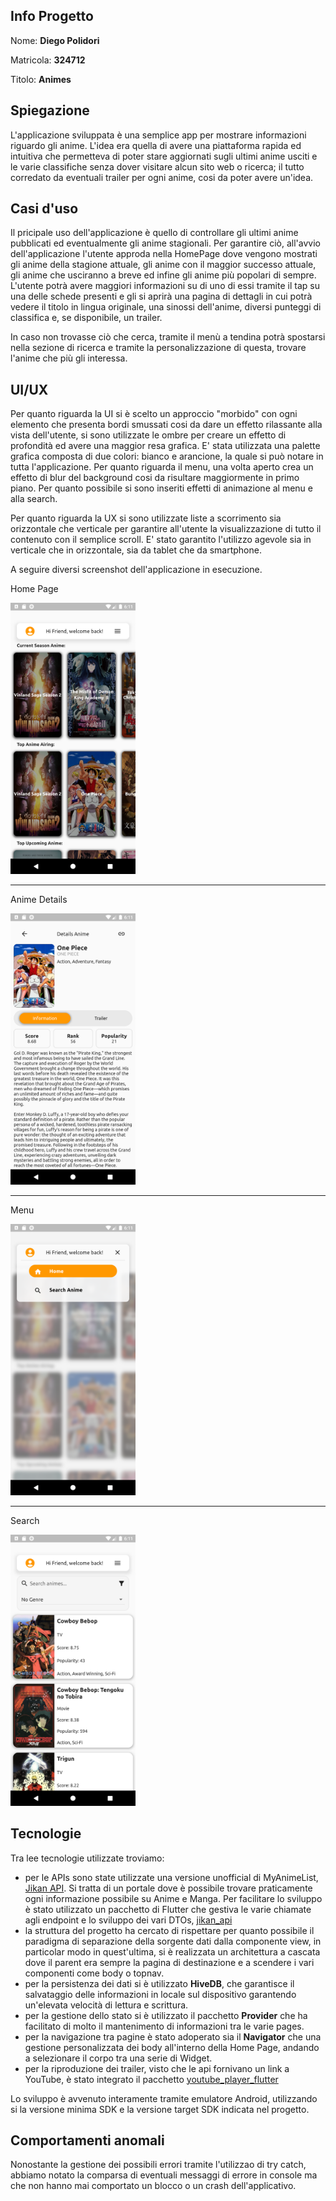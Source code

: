 ## Info Progetto
Nome: **Diego Polidori**

Matricola: **324712**

Titolo: **Animes**

## Spiegazione

L'applicazione sviluppata è una semplice app per mostrare informazioni riguardo gli anime. L'idea era quella di avere una piattaforma rapida ed intuitiva che permetteva di poter stare aggiornati sugli ultimi anime usciti e le varie classifiche senza dover visitare alcun sito web o ricerca; il tutto corredato da eventuali trailer per ogni anime, cosi da poter avere un'idea.

## Casi d'uso

Il pricipale uso dell'applicazione è quello di controllare gli ultimi anime pubblicati ed eventualmente gli anime stagionali. Per garantire ciò, all'avvio dell'applicazione l'utente approda nella HomePage dove vengono mostrati gli anime della stagione attuale, gli anime con il maggior successo attuale, gli anime che usciranno a breve ed infine gli anime più popolari di sempre. L'utente potrà avere maggiori informazioni su di uno di essi tramite il tap su una delle schede presenti e gli si aprirà una pagina di dettagli in cui potrà vedere il titolo in lingua originale, una sinossi dell'anime, diversi punteggi di classifica e, se disponibile, un trailer.

In caso non trovasse ciò che cerca, tramite il menù a tendina potrà spostarsi nella sezione di ricerca e tramite la personalizzazione di questa, trovare l'anime che più gli interessa.

## UI/UX

Per quanto riguarda la UI si è scelto un approccio "morbido" con ogni elemento che presenta bordi smussati cosi da dare un effetto rilassante alla vista dell'utente, si sono utilizzate le ombre per creare un effetto di profondità ed avere una maggior resa grafica. E' stata utilizzata una palette grafica composta di due colori: bianco e arancione, la quale si può notare in tutta l'applicazione. Per quanto riguarda il menu, una volta aperto crea un effetto di blur del background cosi da risultare maggiormente in primo piano. Per quanto possibile si sono inseriti effetti di animazione al menu e alla search.

Per quanto riguarda la UX si sono utilizzate liste a scorrimento sia orizzontale che verticale per garantire all'utente la visualizzazione di tutto il contenuto con il semplice scroll. E' stato garantito l'utilizzo agevole sia in verticale che in orizzontale, sia da tablet che da smartphone.

A seguire diversi screenshot dell'applicazione in esecuzione.

Home Page

<img src="assets/screenshots/HomePage.png" width="200" alt="Home Page"/>

---

Anime Details

<img src="assets/screenshots/AnimeDetails.png" width="200" alt="Anime Details"/>

---

Menu

<img src="assets/screenshots/Menu.png" width="200" alt="Menu"/>

---

Search

<img src="assets/screenshots/Search.png" width="200" alt="Search"/>


## Tecnologie

Tra lee tecnologie utilizzate troviamo:
- per le APIs sono state utilizzate una versione unofficial di MyAnimeList, [Jikan API](https://jikan.moe/). Si tratta di un portale dove è possibile trovare praticamente ogni informazione possibile su Anime e Manga. Per facilitare lo sviluppo è stato utilizzato un pacchetto di Flutter che gestiva le varie chiamate agli endpoint e lo sviluppo dei vari DTOs, [jikan_api](https://pub.dev/packages/jikan_api)
- la struttura del progetto ha cercato di rispettare per quanto possibile il paradigma di separazione della sorgente dati dalla componente view, in particolar modo in quest'ultima, si è realizzata un architettura a cascata dove il parent era sempre la pagina di destinazione e a scendere i vari componenti come body o topnav.
- per la persistenza dei dati si è utilizzato **HiveDB**, che garantisce il salvataggio delle informazioni in locale sul dispositivo garantendo un'elevata velocità di lettura e scrittura.
- per la gestione dello stato si è utilizzato il pacchetto **Provider** che ha facilitato di molto il mantenimento di informazioni tra le varie pages.
- per la navigazione tra pagine è stato adoperato sia il **Navigator** che una gestione personalizzata dei body all'interno della Home Page, andando a selezionare il corpo tra una serie di Widget.
- per la riproduzione dei trailer, visto che le api fornivano un link a YouTube, è stato integrato il pacchetto [youtube_player_flutter](https://pub.dev/packages/youtube_player_flutter)

Lo sviluppo è avvenuto interamente tramite emulatore Android, utilizzando si la versione minima SDK e la versione target SDK indicata nel progetto.

## Comportamenti anomali

Nonostante la gestione dei possibili errori tramite l'utilizzao di try catch, abbiamo notato la comparsa di eventuali messaggi di errore in console ma che non hanno mai comportato un blocco o un crash dell'applicativo.